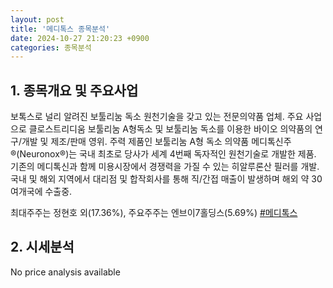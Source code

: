 ```yaml
---
layout: post
title: '메디톡스 종목분석'
date: 2024-10-27 21:20:23 +0900
categories: 종목분석
---
```


## 1. 종목개요 및 주요사업

보톡스로 널리 알려진 보툴리눔 독소 원천기술을 갖고 있는 전문의약품 업체. 주요 사업으로 클로스트리디움 보툴리눔 A형독소 및 보툴리눔 독소를 이용한 바이오 의약품의 연구/개발 및 제조/판매 영위. 주력 제품인 보툴리눔 A형 독소 의약품 메디톡신주®(Neuronox®)는 국내 최초로 당사가 세계 4번째 독자적인 원천기술로 개발한 제품. 기존의 메디톡신과 함께 미용시장에서 경쟁력을 가질 수 있는 히알루론산 필러를 개발. 국내 및 해외 지역에서 대리점 및 합작회사를 통해 직/간접 매출이 발생하며 해외 약 30여개국에 수출중.

최대주주는 정현호 외(17.36%), 주요주주는 엔브이7홀딩스(5.69%)
[#메디톡스](#)

## 2. 시세분석

No price analysis available
